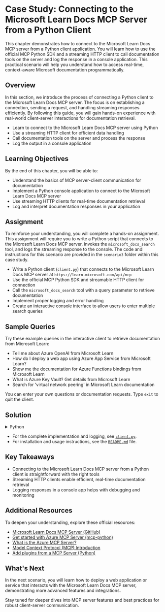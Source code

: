 # Case Study: Connecting to the Microsoft Learn Docs MCP Server from a Python Client

This chapter demonstrates how to connect to the Microsoft Learn Docs MCP server from a Python client application. You will learn how to use the official MCP Python SDK and a streaming HTTP client to call documentation tools on the server and log the response in a console application. This practical scenario will help you understand how to access real-time, context-aware Microsoft documentation programmatically.

## Overview

In this section, we introduce the process of connecting a Python client to the Microsoft Learn Docs MCP server. The focus is on establishing a connection, sending a request, and handling streaming responses efficiently. By following this guide, you will gain hands-on experience with real-world client-server interactions for documentation retrieval.

- Learn to connect to the Microsoft Learn Docs MCP server using Python
- Use a streaming HTTP client for efficient data handling
- Call documentation tools on the server and process the response
- Log the output in a console application

## Learning Objectives

By the end of this chapter, you will be able to:

- Understand the basics of MCP server-client communication for documentation
- Implement a Python console application to connect to the Microsoft Learn Docs MCP server
- Use streaming HTTP clients for real-time documentation retrieval
- Log and interpret documentation responses in your application

## Assignment

To reinforce your understanding, you will complete a hands-on assignment. This assignment will require you to write a Python script that connects to the Microsoft Learn Docs MCP server, invokes the `microsoft_docs_search` tool, and logs the streaming response to the console. The code and instructions for this scenario are provided in the `scenario3` folder within this case study.

- Write a Python client (`client.py`) that connects to the Microsoft Learn Docs MCP server at `https://learn.microsoft.com/api/mcp`
- Use the official MCP Python SDK and streamable HTTP client for connection
- Call the `microsoft_docs_search` tool with a query parameter to retrieve documentation
- Implement proper logging and error handling 
- Create an interactive console interface to allow users to enter multiple search queries

## Sample Queries

Try these example queries in the interactive client to retrieve documentation from Microsoft Learn:

- Tell me about Azure OpenAI from Microsoft Learn
- How do I deploy a web app using Azure App Service from Microsoft Learn?
- Show me the documentation for Azure Functions bindings from Microsoft Learn
- What is Azure Key Vault? Get details from Microsoft Learn
- Search for 'virtual network peering' in Microsoft Learn documentation

You can enter your own questions or documentation requests. Type `exit` to quit the client.

## Solution
<details>
<summary>Python</summary>

Here, we provide a minimal sample solution to the assignment. The full code and details are available in the `scenario3/client.py` file. This example demonstrates the essential steps to connect to the Microsoft Learn Docs MCP server, call a tool, and print the result.


```python
import asyncio
from mcp.client.streamable_http import streamablehttp_client
from mcp import ClientSession

async def main():
    async with streamablehttp_client("https://learn.microsoft.com/api/mcp") as (read_stream, write_stream, _):
        async with ClientSession(read_stream, write_stream) as session:
            await session.initialize()
            result = await session.call_tool("microsoft_docs_search", {"query": "Azure Functions best practices"})
            print(result.content)

if __name__ == "__main__":
    asyncio.run(main())
```

</details>

- For the complete implementation and logging, see [`client.py`](scenario3/client.py).
- For installation and usage instructions, see the [`README.md`](scenario3/README.md) file.

## Key Takeaways

- Connecting to the Microsoft Learn Docs MCP server from a Python client is straightforward with the right tools
- Streaming HTTP clients enable efficient, real-time documentation retrieval
- Logging responses in a console app helps with debugging and monitoring

## Additional Resources

To deepen your understanding, explore these official resources:

- [Microsoft Learn Docs MCP Server (GitHub)](https://github.com/MicrosoftDocs/mcp)
- [Get started with Azure MCP Server (mcp-python)](https://learn.microsoft.com/en-us/azure/developer/azure-mcp-server/get-started#create-the-python-app)
- [What is the Azure MCP Server?](https://learn.microsoft.com/en-us/azure/developer/azure-mcp-server/)
- [Model Context Protocol (MCP) Introduction](https://modelcontextprotocol.io/introduction)
- [Add plugins from a MCP Server (Python)](https://learn.microsoft.com/en-us/semantic-kernel/concepts/plugins/adding-mcp-plugins)

## What's Next

In the next scenario, you will learn how to deploy a web application or service that interacts with the Microsoft Learn Docs MCP server, demonstrating more advanced features and integrations.

Stay tuned for deeper dives into MCP server features and best practices for robust client-server communication.
